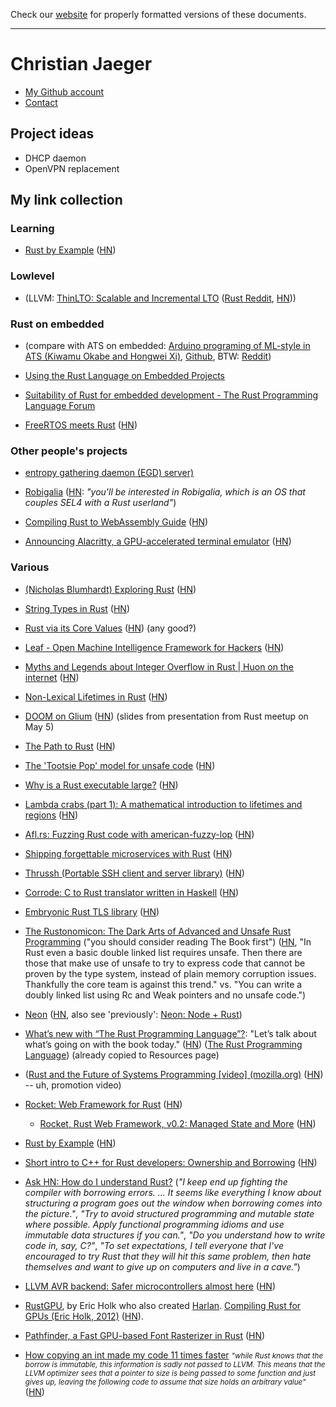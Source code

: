 Check our [website](http://rustaceans.uk/) for
properly formatted versions of these documents.

---

# Christian Jaeger

* [My Github account](https://github.com/pflanze)
* [Contact](http://christianjaeger.ch/contact.html)

## Project ideas

* DHCP daemon
* OpenVPN replacement

## My link collection

### Learning

* [Rust by Example](http://rustbyexample.com/) ([HN](https://news.ycombinator.com/item?id=11657250))


### Lowlevel

* (LLVM: [ThinLTO: Scalable and Incremental LTO](http://blog.llvm.org/2016/06/thinlto-scalable-and-incremental-lto.html) ([Rust Reddit](https://www.reddit.com/r/rust/comments/4p4l5k/), [HN](https://news.ycombinator.com/item?id=11961621)))


### Rust on embedded 

* (compare with ATS on embedded: [Arduino programing of ML-style in ATS (Kiwamu Okabe and Hongwei Xi)](http://www.metasepi.org/doc/metasepi-icfp2015-arduino-ats.pdf), [Github](https://github.com/fpiot/arduino-ats), BTW: [Reddit](https://www.reddit.com/r/ats))

* [Using the Rust Language on Embedded Projects](https://spin.atomicobject.com/2015/02/20/rust-language-c-embedded/)

* [Suitability of Rust for embedded development - The Rust Programming Language Forum](https://users.rust-lang.org/t/suitability-of-rust-for-embedded-development/371)

* [FreeRTOS meets Rust](http://www.hashmismatch.net/freertos-meets-rust/) ([HN](https://news.ycombinator.com/item?id=12592161))


### Other people's projects

* [entropy gathering daemon (EGD) server)](https://gitlab.com/JasperWallace/egd-server)

* [Robigalia](https://robigalia.org/) ([HN](https://news.ycombinator.com/item?id=13267298): *"you'll be interested in Robigalia, which is an OS that couples SEL4 with a Rust userland"*)

* [Compiling Rust to WebAssembly Guide](https://medium.com/@chicoxyzzy/compiling-rust-to-webassembly-guide-411066a69fde#.x4y184tj6) ([HN](https://news.ycombinator.com/item?id=13323396))

* [Announcing Alacritty, a GPU-accelerated terminal emulator](http://blog.jwilm.io/announcing-alacritty/) ([HN](https://news.ycombinator.com/item?id=13338592))



### Various

* [(Nicholas Blumhardt) Exploring Rust](http://nblumhardt.com/2016/03/exploring-rust/) ([HN](https://news.ycombinator.com/item?id=11342742))

* [String Types in Rust](http://andrewbrinker.github.io/blog/2016/03/27/string-types-in-rust/) ([HN](https://news.ycombinator.com/item?id=11376217))

* [Rust via its Core Values](http://designisrefactoring.com/2016/04/01/rust-via-its-core-values/) ([HN](https://news.ycombinator.com/item?id=11416860)) (any good?)

* [Leaf - Open Machine Intelligence Framework for Hackers](https://github.com/autumnai/leaf) ([HN](https://news.ycombinator.com/item?id=11562805))

* [Myths and Legends about Integer Overflow in Rust | Huon on the internet](http://huonw.github.io/blog/2016/04/myths-and-legends-about-integer-overflow-in-rust/) ([HN](https://news.ycombinator.com/item?id=11595398))

* [Non-Lexical Lifetimes in Rust](http://smallcultfollowing.com/babysteps/blog/2016/04/27/non-lexical-lifetimes-introduction/) ([HN](https://news.ycombinator.com/item?id=11611436))

* [DOOM on Glium](https://docs.google.com/presentation/d/1TjWba0CR9RHFm47rvW1nFUlmouaR55Xt235aHyLPf9U/edit#slide=id.p) ([HN](https://news.ycombinator.com/item?id=11666017)) (slides from presentation from Rust meetup on May 5)

* [The Path to Rust](https://thesquareplanet.com/blog/the-path-to-rust/?) ([HN](https://news.ycombinator.com/item?id=11774850))

* [The 'Tootsie Pop' model for unsafe code](http://smallcultfollowing.com/babysteps/blog/2016/05/27/the-tootsie-pop-model-for-unsafe-code/) ([HN](https://news.ycombinator.com/item?id=11787846))

* [Why is a Rust executable large?](https://lifthrasiir.github.io/rustlog/why-is-a-rust-executable-large.html) ([HN](https://news.ycombinator.com/item?id=11823949))

* [Lambda crabs (part 1): A mathematical introduction to lifetimes and regions](http://ticki.github.io/blog/lambda_crabs_1/) ([HN](https://news.ycombinator.com/item?id=11850037))

* [Afl.rs: Fuzzing Rust code with american-fuzzy-lop](https://github.com/frewsxcv/afl.rs) ([HN](https://news.ycombinator.com/item?id=11936983))

* [Shipping forgettable microservices with Rust](https://precompile.com/2016/06/23/shipping-forgettable-microservices-with-rust.html) ([HN](https://news.ycombinator.com/item?id=11968613))

* [Thrussh (Portable SSH client and server library)](https://pijul.org/thrussh/) ([HN](https://news.ycombinator.com/item?id=12057386))

* [Corrode: C to Rust translator written in Haskell](https://github.com/jameysharp/corrode) ([HN](https://news.ycombinator.com/item?id=12056230))

* [Embryonic Rust TLS library](https://github.com/ctz/rustls) ([HN](https://news.ycombinator.com/item?id=12064022))

* [The Rustonomicon: The Dark Arts of Advanced and Unsafe Rust Programming](https://doc.rust-lang.org/nomicon/README.html) ("you should consider reading The Book first") ([HN](https://news.ycombinator.com/item?id=12065912), "In Rust even a basic double linked list requires unsafe. Then there are those that make use of unsafe to try to express code that cannot be proven by the type system, instead of plain memory corruption issues. Thankfully the core team is against this trend." vs. "You can write a doubly linked list using Rc and Weak pointers and no unsafe code.")

* [Neon](https://github.com/rustbridge/neon) ([HN](https://news.ycombinator.com/item?id=12135650), also see 'previously': [Neon: Node + Rust](http://calculist.org/blog/2015/12/23/neon-node-rust/))

* [What’s new with “The Rust Programming Language”?](http://words.steveklabnik.com/whats-new-with-the-rust-programming-language): "Let’s talk about what’s going on with the book today." ([HN](https://news.ycombinator.com/item?id=12291615)) ([The Rust Programming Language](http://rust-lang.github.io/book/)) (already copied to Resources page)

* ([Rust and the Future of Systems Programming [video] (mozilla.org)](https://hacks.mozilla.org/2016/11/rust-and-the-future-of-systems-programming/) ([HN](https://news.ycombinator.com/item?id=12969014)) -- uh, promotion video)

* [Rocket: Web Framework for Rust](https://rocket.rs/) ([HN](https://news.ycombinator.com/item?id=13245475))
    * [Rocket, Rust Web Framework, v0.2: Managed State and More](https://rocket.rs/news/2017-02-06-version-0.2/) ([HN](https://news.ycombinator.com/item?id=13581420))

* [Rust by Example](http://rustbyexample.com/index.html) ([HN](https://news.ycombinator.com/item?id=13402770))

* [Short intro to C++ for Rust developers: Ownership and Borrowing](http://nercury.github.io/c++/intro/2017/01/22/cpp-for-rust-devs.html) ([HN](https://news.ycombinator.com/item?id=13456852))

* [Ask HN: How do I understand Rust?](https://news.ycombinator.com/item?id=13503088) (*"I keep end up fighting the compiler with borrowing errors. ... It seems like everything I know about structuring a program goes out the window when borrowing comes into the picture."*, *"Try to avoid structured programming and mutable state where possible. Apply functional programming idioms and use immutable data structures if you can."*, *"Do you understand how to write code in, say, C?"*, *"To set expectations, I tell everyone that I've encouraged to try Rust that they will hit this same problem, then hate themselves and want to give up on computers and live in a cave."*)

* [LLVM AVR backend: Safer microcontrollers almost here](http://dylanmckay.io/blog/rust/avr/llvm/2017/02/09/safer-microcontrollers-almost-here.html) ([HN](https://news.ycombinator.com/item?id=13620790))

* [RustGPU](https://github.com/eholk/RustGPU), by Eric Holk who also created 
  [Harlan](https://github.com/eholk/harlan).
  [Compiling Rust for GPUs (Eric Holk, 2012)](http://blog.theincredibleholk.org/blog/2012/12/05/compiling-rust-for-gpus/) ([HN](https://news.ycombinator.com/item?id=6933912)).

* [Pathfinder, a Fast GPU-based Font Rasterizer in Rust](http://pcwalton.github.io/blog/2017/02/14/pathfinder/) ([HN](https://news.ycombinator.com/item?id=13647146))

* [How copying an int made my code 11 times faster](https://medium.com/@robertgrosse/how-copying-an-int-made-my-code-11-times-faster-f76c66312e0f#.bg7ino1f9) <small>*"while Rust knows that the borrow is immutable, this information is sadly not passed to LLVM. This means that the LLVM optimizer sees that a pointer to size is being passed to some function and just gives up, leaving the following code to assume that size holds an arbitrary value"*</small> ([HN](https://news.ycombinator.com/item?id=13682929))

